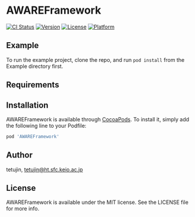 # AWAREFramework

[![CI Status](http://img.shields.io/travis/tetujin/AWAREFramework.svg?style=flat)](https://travis-ci.org/tetujin/AWAREFramework)
[![Version](https://img.shields.io/cocoapods/v/AWAREFramework.svg?style=flat)](http://cocoapods.org/pods/AWAREFramework)
[![License](https://img.shields.io/cocoapods/l/AWAREFramework.svg?style=flat)](http://cocoapods.org/pods/AWAREFramework)
[![Platform](https://img.shields.io/cocoapods/p/AWAREFramework.svg?style=flat)](http://cocoapods.org/pods/AWAREFramework)

## Example

To run the example project, clone the repo, and run `pod install` from the Example directory first.

## Requirements

## Installation

AWAREFramework is available through [CocoaPods](http://cocoapods.org). To install
it, simply add the following line to your Podfile:

```ruby
pod 'AWAREFramework'
```

## Author

tetujin, tetujin@ht.sfc.keio.ac.jp

## License

AWAREFramework is available under the MIT license. See the LICENSE file for more info.
